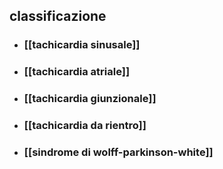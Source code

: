 ## classificazione
- ### [[tachicardia sinusale]]
- ### [[tachicardia atriale]]
- ### [[tachicardia giunzionale]]
- ### [[tachicardia da rientro]]
- ### [[sindrome di wolff-parkinson-white]]